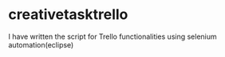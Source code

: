 # creativetasktrello
I have written the script for Trello functionalities using selenium automation(eclipse)
